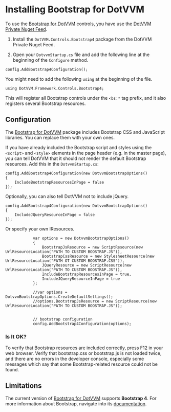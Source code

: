 # Installing Bootstrap for DotVVM

To use the [Bootstrap for DotVVM](/landing/bootstrap-for-dotvvm) controls, you have use the [DotVVM Private Nuget Feed](/docs/tutorials/commercial-dotvvm-private-nuget-feed).

1. Install the `DotVVM.Controls.Bootstrap4` package from the DotVVM Private Nuget Feed.

2. Open your `DotvvmStartup.cs` file and add the following line at the beginning of the `Configure` method.

```CSHARP
config.AddBootstrap4Configuration();
``` 

You might need to add the following `using` at the beginning of the file.

```CSHARP
using DotVVM.Framework.Controls.Bootstrap4;
```

This will register all Bootstrap controls under the `<bs:*` tag prefix, and it also registers several Bootstrap resources. 



## Configuration

The [Bootstrap for DotVVM](/landing/bootstrap-for-dotvvm) package includes Bootstrap CSS and JavaScript libraries. You can replace them with your own ones.
 
If you have already included the Bootstrap script and styles using the `<script>` and `<style>` elements in the page header (e.g. in the master page), you can tell 
DotVVM that it should not render the default Bootstrap resources. Add this in the `DotvvmStartup.cs`:

```CSHARP
config.AddBootstrap4Configuration(new DotvvmBootstrapOptions() 
{
    IncludeBootstrapResourcesInPage = false
});
```

Optionally, you can also tell DotVVM not to include jQuery. 

```CSHARP
config.AddBootstrap4Configuration(new DotvvmBootstrapOptions() 
{
    IncludeJQueryResourceInPage = false
});
```

Or specify your own IResources.
```CSHARP
            var options = new DotvvmBootstrapOptions()
            {
                BootstrapJsResource = new ScriptResource(new UrlResourceLocation("PATH TO CUSTOM BOOSTRAP.JS")),
                BootstrapCssResource = new StylesheetResource(new UrlResourceLocation("PATH OT CUSTOM BOOSTRAP.CSS")),
                JQueryResource = new ScriptResource(new UrlResourceLocation("PATH TO CUSTOM BOOSTRAP.JS")),
                IncludeBootstrapResourcesInPage = true,
                IncludeJQueryResourceInPage = true
            };

            //var options = DotvvmBootstrapOptions.CreateDefaultSettings();
            //options.BootstrapJsResource = new ScriptResource(new UrlResourceLocation("PATH TO CUSTOM BOOSTRAP.JS"));


            // bootstrap configuration
            config.AddBootstrap4Configuration(options);
```

### Is It OK?

To verify that Bootstrap resources are included correctly, press F12 in your web browser. Verify that bootstrap.css or bootstrap.js is not loaded twice, and there are 
no errors in the developer console, especially some messages which say that some Bootstrap-related resource could not be found.

## Limitations

The current version of [Bootstrap for DotVVM](/landing/bootstrap-for-dotvvm) supports **Bootstrap 4**. For more information about Bootstrap, navigate into its [documentation](https://getbootstrap.com).